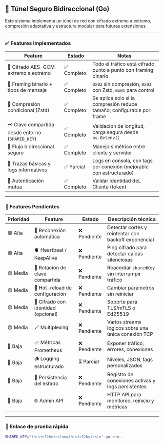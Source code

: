## 🔐 Túnel Seguro Bidireccional (Go)

Este sistema implementa un túnel de red con cifrado extremo a extremo, compresión adaptativa y estructura modular para futuras extensiones.

---

### ✅ Features Implementados

| Feature                            | Estado     | Notas                                                                 |
|-----------------------------------|------------|-----------------------------------------------------------------------|
| 🔐 Cifrado AES-GCM extremo a extremo | ✅ Completo | Todo el tráfico está cifrado punto a punto con framing binario       |
| 🧩 Framing binario + tipos de mensaje | ✅ Completo | `0x02` sin compresión, `0x03` con Zstd, `0x01` para control           |
| 🧬 Compresión condicional (Zstd)     | ✅ Completo | Se aplica solo si la compresión reduce tamaño; configurable por frame|
| 🗝️ Clave compartida desde entorno (`SHARED_KEY`) | ✅ Completo | Validación de longitud, carga segura desde `os.Getenv()`             |
| 🔁 Flujo bidireccional seguro        | ✅ Completo | Manejo simétrico entre cliente y servidor                            |
| 🧪 Trazas básicas y logs informativos | ✅ Parcial  | Logs en consola, con tags por conexión (mejorable con estructurado)  |
| 🔐 Autenticación mutua                | ✅ Completo | Validar identidad deL Cliente (token)       |

---

### 🧩 Features Pendientes

| Prioridad | Feature                              | Estado     | Descripción técnica                                                       |
|-----------|--------------------------------------|------------|---------------------------------------------------------------------------|
| 🟢 Alta   | 🔁 Reconexión automática              | ❌ Pendiente | Detectar cortes y reintentar con backoff exponencial                      |
| 🟢 Alta   | 🫀 Heartbeat / KeepAlive              | ❌ Pendiente | Ping cifrado para detectar caídas silenciosas                             |
| 🟡 Media  | 🔄 Rotación de clave compartida       | ❌ Pendiente | Reacordar `sharedKey` sin interrumpir tráfico                             |
| 🟡 Media  | 🔄 Hot-reload de configuración        | ❌ Pendiente | Cambiar parámetros sin reiniciar                                          |
| 🟡 Media  | 🔐 Cifrado con identidad (opcional)   | ❌ Pendiente | Soporte para TLS/mTLS o Ed25519                                           |
| 🟡 Media  | 🪄 Multiplexing                       | ❌ Pendiente | Varios streams lógicos sobre una única conexión TCP                       |
| 🔵 Baja   | 📈 Métricas Prometheus                | ❌ Pendiente | Exponer tráfico, errores, conexiones                                      |
| 🔵 Baja   | 🪵 Logging estructurado               | ⏳ Parcial  | Niveles, JSON, tags personalizados                                        |
| 🔵 Baja   | 💾 Persistencia del estado            | ❌ Pendiente | Registro de conexiones activas y logs persistentes                        |
| 🔵 Baja   | 🌐 Admin API                          | ❌ Pendiente | HTTP API para monitoreo, reinicio y métricas                              |

---

### 🧪 Enlace de prueba rápida

```bash
SHARED_KEY="thisis32byteslongthisis32byteslo" go run .